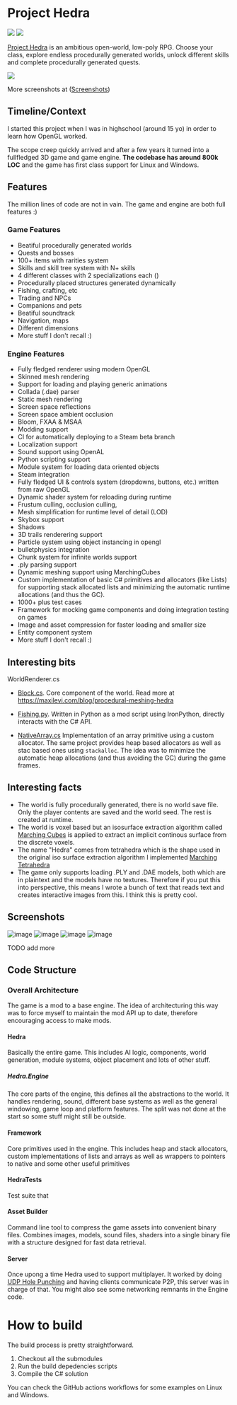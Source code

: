 # Project Hedra
![](https://github.com/maxilevi/project-hedra/actions/workflows/main.yml/badge.svg)
![](https://github.com/maxilevi/project-hedra/actions/workflows/deploy.yml/badge.svg)

[Project Hedra](https://store.steampowered.com/app/1009960/) is an ambitious open-world, low-poly RPG. Choose your class, explore endless procedurally generated worlds, unlock different skills and complete procedurally generated quests.

![](https://cdn.akamai.steamstatic.com/steam/apps/1009960/ss_4d11007f15cd0b1b5fd10e5c3464281b020d58ad.jpg?t=1675777899)

More screenshots at ([Screenshots](#Screenshots))

## Timeline/Context

I started this project when I was in highschool (around 15 yo) in order to learn how OpenGL worked. 

The scope creep quickly arrived and after a few years it turned into a fullfledged 3D game and game engine. **The codebase has around 800k LOC** and the game has first class support for Linux and Windows.

## Features

The million lines of code are not in vain. The game and engine are both full features :)

### Game Features
* Beatiful procedurally generated worlds
* Quests and bosses
* 100+ items with rarities system
* Skills and skill tree system with N+ skills
* 4 different classes with 2 specializations each ()
* Procedurally placed structures generated dynamically
* Fishing, crafting, etc
* Trading and NPCs
* Companions and pets
* Beatiful soundtrack
* Navigation, maps
* Different dimensions
* More stuff I don't recall :)

### Engine Features
* Fully fledged renderer using modern OpenGL
* Skinned mesh rendering 
* Support for loading and playing generic animations
* Collada (.dae) parser
* Static mesh rendering
* Screen space reflections
* Screen space ambient occlusion
* Bloom, FXAA & MSAA
* Modding support
* CI for automatically deploying to a Steam beta branch
* Localization support
* Sound support using OpenAL
* Python scripting support
* Module system for loading data oriented objects
* Steam integration
* Fully fledged UI & controls system (dropdowns, buttons, etc.) written from raw OpenGL
* Dynamic shader system for reloading during runtime
* Frustum culling, occlusion culling,
* Mesh simplification for runtime level of detail (LOD)
* Skybox support
* Shadows
* 3D trails renderering support
* Particle system using object instancing in opengl
* bulletphysics integration
* Chunk system for infinite worlds support
* .ply parsing support
* Dynamic meshing support using MarchingCubes
* Custom implementation of basic C# primitives and allocators (like Lists) for supporting stack allocated lists and minimizing the automatic runtime allocations (and thus the GC).
* 1000+ plus test cases
* Framework for mocking game components and doing integration testing on games
* Image and asset compression for faster loading and smaller size
* Entity component system 
* More stuff I don't recall :)

## Interesting bits

WorldRenderer.cs

* [Block.cs](https://github.com/maxilevi/project-hedra/blob/master/Hedra/Engine/Generation/Block.cs). Core component of the world. Read more at https://maxilevi.com/blog/procedural-meshing-hedra

* [Fishing.py](https://github.com/maxilevi/project-hedra/blob/master/Hedra/Scripts/Fishing.py). Written in Python as a mod script using IronPython, directly interacts with the C# API.

* [NativeArray.cs](https://github.com/maxilevi/project-hedra/blob/master/Framework/NativeArray.cs) Implementation of an array primitive using a custom allocator. The same project provides heap based allocators as well as stac based ones using `stackalloc`. The idea was to minimize the automatic heap allocations (and thus avoiding the GC) during the game frames.

## Interesting facts

* The world is fully procedurally generated, there is no world save file. Only the player contents are saved and the world seed. The rest is created at runtime.
* The world is voxel based but an isosurface extraction algorithm called [Marching Cubes](https://en.wikipedia.org/wiki/Marching_cubes) is applied to extract an implicit continous surface from the discrete voxels.
* The name "Hedra" comes from tetrahedra which is the shape used in the original iso surface extraction algorithm I implemented [Marching Tetrahedra](https://en.wikipedia.org/wiki/Marching_tetrahedra)
* The game only supports loading .PLY and .DAE models, both which are in plaintext and the models have no textures. Therefore if you put this into perspective, this means I wrote a bunch of text that reads text and creates interactive images from this. I think this is pretty cool.

## Screenshots

![image](https://cdn.akamai.steamstatic.com/steam/apps/1009960/ss_b36484e33d3c9f18555a3f55d60149d3913ad73a.jpg?t=1675777899)
![image](https://cdn.akamai.steamstatic.com/steam/apps/1009960/ss_e5a785f7eed4f5e1c652b8f7368f12bbf42f151e.jpg?t=1675777899)
![image](https://cdn.akamai.steamstatic.com/steam/apps/1009960/ss_b8abea9f49243d1d4f5145e2627019c76b6ad520.jpg?t=1675777899)
![image](https://cdn.akamai.steamstatic.com/steam/apps/1009960/ss_0e5de5ddf3c8b23d3efc64a1912dd42b2fdea31c.jpg?t=1675777899)

 TODO add more

## Code Structure

### Overall Architecture

The game is a mod to a base engine. The idea of architecturing this way was to force myself to maintain the mod API up to date, therefore encouraging access to make mods.

#### Hedra

Basically the entire game. This includes AI logic, components, world generation, module systems, object placement and lots of other stuff.

##### Hedra.Engine

The core parts of the engine, this defines all the abstractions to the world. It handles rendering, sound, different base systems as well as the general windowing, game loop and platform features. The split was not done at the start so some stuff might still be outside.

#### Framework

Core primitives used in the engine. This includes heap and stack allocators, custom implementations of lists and arrays as well as wrappers to pointers to native and some other useful primitives

#### HedraTests

Test suite that

#### Asset Builder

Command line tool to compress the game assets into convenient binary files. Combines images, models, sound files, shaders into a single binary file with a structure designed for fast data retrieval.

#### Server

Once upong a time Hedra used to support multiplayer. It worked by doing [UDP Hole Punching](https://en.wikipedia.org/wiki/UDP_hole_punching) and having clients communicate P2P, this server was in charge of that. You might also see some networking remnants in the Engine code.

# How to build

The build process is pretty straightforward.
1. Checkout all the submodules
2. Run the build depedencies scripts
3. Compile the C# solution

You can check the GitHub actions workflows for some examples on Linux and Windows.

